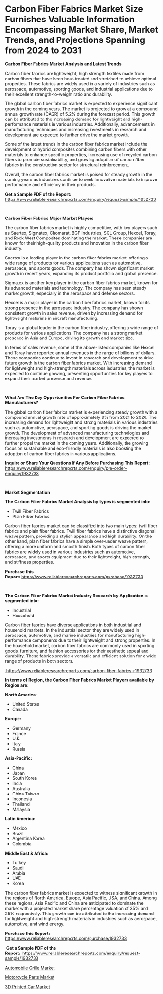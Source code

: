 <p><h1>Carbon Fiber Fabrics Market Size Furnishes Valuable Information Encompassing Market Share, Market Trends, and Projections Spanning from 2024 to 2031</h1></p><p><strong>Carbon Fiber Fabrics Market Analysis and Latest Trends</strong></p>
<p><p>Carbon fiber fabrics are lightweight, high strength textiles made from carbon fibers that have been heat-treated and stretched to achieve optimal properties. These fabrics are widely used in a variety of industries such as aerospace, automotive, sporting goods, and industrial applications due to their excellent strength-to-weight ratio and durability.</p><p>The global carbon fiber fabrics market is expected to experience significant growth in the coming years. The market is projected to grow at a compound annual growth rate (CAGR) of 5.2% during the forecast period. This growth can be attributed to the increasing demand for lightweight and high-performance materials in various industries. Additionally, advancements in manufacturing techniques and increasing investments in research and development are expected to further drive the market growth.</p><p>Some of the latest trends in the carbon fiber fabrics market include the development of hybrid composites combining carbon fibers with other materials to enhance specific properties, increasing use of recycled carbon fibers to promote sustainability, and growing adoption of carbon fiber fabrics in the construction sector for structural reinforcement.</p><p>Overall, the carbon fiber fabrics market is poised for steady growth in the coming years as industries continue to seek innovative materials to improve performance and efficiency in their products.</p></p>
<p><strong>Get a Sample PDF of the Report:&nbsp;</strong> <a href="https://www.reliableresearchreports.com/enquiry/request-sample/1932733">https://www.reliableresearchreports.com/enquiry/request-sample/1932733</a></p>
<p>&nbsp;</p>
<p><strong>Carbon Fiber Fabrics Major Market Players</strong></p>
<p><p>The carbon fiber fabrics market is highly competitive, with key players such as Saertex, Sigmatex, Chomarat, BGF Industries, SGL Group, Hexcel, Toray, and Rock West Composites dominating the market. These companies are known for their high-quality products and innovation in the carbon fiber industry.</p><p>Saertex is a leading player in the carbon fiber fabrics market, offering a wide range of products for various applications such as automotive, aerospace, and sports goods. The company has shown significant market growth in recent years, expanding its product portfolio and global presence.</p><p>Sigmatex is another key player in the carbon fiber fabrics market, known for its advanced materials and technology. The company has seen steady market growth, especially in the aerospace and defense sectors.</p><p>Hexcel is a major player in the carbon fiber fabrics market, known for its strong presence in the aerospace industry. The company has shown consistent growth in sales revenue, driven by increasing demand for lightweight materials in aircraft manufacturing.</p><p>Toray is a global leader in the carbon fiber industry, offering a wide range of products for various applications. The company has a strong market presence in Asia and Europe, driving its growth and market size.</p><p>In terms of sales revenue, some of the above-listed companies like Hexcel and Toray have reported annual revenues in the range of billions of dollars. These companies continue to invest in research and development to drive future growth in the carbon fiber fabrics market. With increasing demand for lightweight and high-strength materials across industries, the market is expected to continue growing, presenting opportunities for key players to expand their market presence and revenue.</p></p>
<p>&nbsp;</p>
<p><strong>What Are The Key Opportunities For Carbon Fiber Fabrics Manufacturers?</strong></p>
<p><p>The global carbon fiber fabrics market is experiencing steady growth with a compound annual growth rate of approximately 9% from 2021 to 2026. The increasing demand for lightweight and strong materials in various industries such as automotive, aerospace, and sporting goods is driving the market growth. The development of advanced manufacturing technologies and increasing investments in research and development are expected to further propel the market in the coming years. Additionally, the growing focus on sustainable and eco-friendly materials is also boosting the adoption of carbon fiber fabrics in various applications.</p></p>
<p><strong>Inquire or Share Your Questions If Any Before Purchasing This Report:</strong> <a href="https://www.reliableresearchreports.com/enquiry/pre-order-enquiry/1932733">https://www.reliableresearchreports.com/enquiry/pre-order-enquiry/1932733</a></p>
<p>&nbsp;</p>
<p><strong>Market Segmentation</strong></p>
<p><strong>The Carbon Fiber Fabrics Market Analysis by types is segmented into:</strong></p>
<p><ul><li>Twill Fiber Fabrics</li><li>Plain Fiber Fabrics</li></ul></p>
<p><p>Carbon fiber fabrics market can be classified into two main types: twill fiber fabrics and plain fiber fabrics. Twill fiber fabrics have a distinctive diagonal weave pattern, providing a stylish appearance and high durability. On the other hand, plain fiber fabrics have a simple over-under weave pattern, offering a more uniform and smooth finish. Both types of carbon fiber fabrics are widely used in various industries such as automotive, aerospace, and sports equipment due to their lightweight, high strength, and stiffness properties.</p></p>
<p><strong>Purchase this Report:&nbsp;</strong><a href="https://www.reliableresearchreports.com/purchase/1932733">https://www.reliableresearchreports.com/purchase/1932733</a></p>
<p>&nbsp;</p>
<p><strong>The Carbon Fiber Fabrics Market Industry Research by Application is segmented into:</strong></p>
<p><ul><li>Industrial</li><li>Household</li></ul></p>
<p><p>Carbon fiber fabrics have diverse applications in both industrial and household markets. In the industrial sector, they are widely used in aerospace, automotive, and marine industries for manufacturing high-performance components due to their lightweight and strong properties. In the household market, carbon fiber fabrics are commonly used in sporting goods, furniture, and fashion accessories for their aesthetic appeal and durability. These fabrics provide a versatile and efficient solution for a wide range of products in both sectors.</p></p>
<p><a href="https://www.reliableresearchreports.com/carbon-fiber-fabrics-r1932733">&nbsp;https://www.reliableresearchreports.com/carbon-fiber-fabrics-r1932733</a></p>
<p><strong>In terms of Region, the Carbon Fiber Fabrics Market Players available by Region are:</strong></p>
<p>
    <p> <strong> North America: </strong>
        <ul>
            <li>United States</li>
            <li>Canada</li>
        </ul>
        </p> 
    <p> <strong> Europe: </strong>
        <ul>
            <li>Germany</li>
            <li>France</li>
            <li>U.K.</li>
            <li>Italy</li>
            <li>Russia</li>
        </ul>
        </p> 
    <p> <strong> Asia-Pacific: </strong>
        <ul>
            <li>China</li>
            <li>Japan</li>
            <li>South Korea</li>
            <li>India</li>
            <li>Australia</li>
            <li>China Taiwan</li>
            <li>Indonesia</li>
            <li>Thailand</li>
            <li>Malaysia</li>
        </ul>
        </p> 
    <p> <strong> Latin America: </strong>
        <ul>
            <li>Mexico</li>
            <li>Brazil</li>
            <li>Argentina Korea</li>
            <li>Colombia</li>
        </ul>
        </p> 
    <p> <strong> Middle East & Africa: </strong>
        <ul>
            <li>Turkey</li>
            <li>Saudi</li>
            <li>Arabia</li>
            <li>UAE</li>
            <li>Korea</li>
        </ul>
    </p>
    </p>
<p><p>The carbon fiber fabrics market is expected to witness significant growth in the regions of North America, Europe, Asia Pacific, USA, and China. Among these regions, Asia Pacific and China are anticipated to dominate the market with a projected market share percentage valuation of 35% and 25% respectively. This growth can be attributed to the increasing demand for lightweight and high-strength materials in industries such as aerospace, automotive, and wind energy.</p></p>
<p><strong>Purchase this Report: </strong><a href="https://www.reliableresearchreports.com/purchase/1932733">https://www.reliableresearchreports.com/purchase/1932733</a></p>
<p>&nbsp;<strong>Get a Sample PDF of the Report:&nbsp;&nbsp;</strong><a href="https://www.reliableresearchreports.com/enquiry/request-sample/1932733">https://www.reliableresearchreports.com/enquiry/request-sample/1932733</a></p>
<p><strong></strong></p>
<p><p><a href="https://medium.com/@sahanad234/global-automobile-grille-industry-research-report-competitive-landscape-market-size-regional-5d51012bba62">Automobile Grille Market</a></p><p><a href="https://medium.com/@nguyenthithuyduong355/motorcycle-parts-market-size-share-trends-analysis-report-by-product-body-fairing-fender-e52040294367">Motorcycle Parts Market</a></p><p><a href="https://medium.com/@shanypaucek/global-3d-printed-car-market-size-share-analysis-by-product-type-by-application-by-region-66500781c041">3D Printed Car Market</a></p></p>